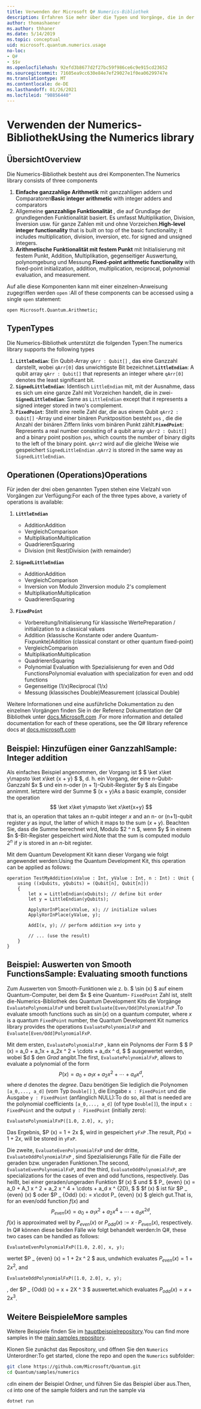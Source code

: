 ```yaml
---
title: Verwenden der Microsoft Q# Numerics-Bibliothek
description: Erfahren Sie mehr über die Typen und Vorgänge, die in der Microsoft Quantum-Numerics-Bibliothek verfügbar sind.
author: thomashaener
ms.author: thhaner
ms.date: 5/14/2019
ms.topic: conceptual
uid: microsoft.quantum.numerics.usage
no-loc:
- Q#
- $$v
ms.openlocfilehash: 92efd3b8677d2f27bc59f986ce6c9e915cd23652
ms.sourcegitcommit: 71605ea9cc630e84e7ef29027e1f0ea06299747e
ms.translationtype: MT
ms.contentlocale: de-DE
ms.lasthandoff: 01/26/2021
ms.locfileid: "98856440"
---
```

# <a name="using-the-numerics-library"></a><span data-ttu-id="040ee-103">Verwenden der Numerics-Bibliothek</span><span class="sxs-lookup"><span data-stu-id="040ee-103">Using the Numerics library</span></span>

## <a name="overview"></a><span data-ttu-id="040ee-104">Übersicht</span><span class="sxs-lookup"><span data-stu-id="040ee-104">Overview</span></span>

<span data-ttu-id="040ee-105">Die Numerics-Bibliothek besteht aus drei Komponenten.</span><span class="sxs-lookup"><span data-stu-id="040ee-105">The Numerics library consists of three components</span></span>

1. <span data-ttu-id="040ee-106">**Einfache ganzzahlige Arithmetik** mit ganzzahligen addern und Comparatoren</span><span class="sxs-lookup"><span data-stu-id="040ee-106">**Basic integer arithmetic** with integer adders and comparators</span></span>
1. <span data-ttu-id="040ee-107">Allgemeine **ganzzahlige Funktionalität** , die auf Grundlage der grundlegenden Funktionalität basiert. Es umfasst Multiplikation, Division, Inversion usw.  für ganze Zahlen mit und ohne Vorzeichen.</span><span class="sxs-lookup"><span data-stu-id="040ee-107">**High-level integer functionality** that is built on top of the basic  functionality; it includes multiplication, division, inversion, etc.  for signed and unsigned integers.</span></span>
1. <span data-ttu-id="040ee-108">**Arithmetische Funktionalität mit festem Punkt** mit Initialisierung mit festem Punkt, Addition, Multiplikation, gegenseitiger Auswertung, polynomgebung und Messung.</span><span class="sxs-lookup"><span data-stu-id="040ee-108">**Fixed-point arithmetic functionality** with fixed-point initialization,  addition, multiplication, reciprocal, polynomial evaluation, and measurement.</span></span>

<span data-ttu-id="040ee-109">Auf alle diese Komponenten kann mit einer einzelnen-Anweisung zugegriffen werden `open` :</span><span class="sxs-lookup"><span data-stu-id="040ee-109">All of these components can be accessed using a single `open` statement:</span></span>
```qsharp
open Microsoft.Quantum.Arithmetic;
```

## <a name="types"></a><span data-ttu-id="040ee-110">Typen</span><span class="sxs-lookup"><span data-stu-id="040ee-110">Types</span></span>

<span data-ttu-id="040ee-111">Die Numerics-Bibliothek unterstützt die folgenden Typen:</span><span class="sxs-lookup"><span data-stu-id="040ee-111">The numerics library supports the following types</span></span>

1. <span data-ttu-id="040ee-112">**`LittleEndian`**: Ein Qubit-Array `qArr : Qubit[]` , das eine Ganzzahl darstellt, wobei `qArr[0]` das unwichtigste Bit bezeichnet.</span><span class="sxs-lookup"><span data-stu-id="040ee-112">**`LittleEndian`**: A qubit array `qArr : Qubit[]` that represents an integer where `qArr[0]` denotes the least significant bit.</span></span>
1. <span data-ttu-id="040ee-113">**`SignedLittleEndian`**: Identisch `LittleEndian` mit, mit der Ausnahme, dass es sich um eine ganze Zahl mit Vorzeichen handelt, die in zwei-</span><span class="sxs-lookup"><span data-stu-id="040ee-113">**`SignedLittleEndian`**: Same as `LittleEndian` except that it represents a signed integer stored in two's complement.</span></span>
1. <span data-ttu-id="040ee-114">**`FixedPoint`**: Stellt eine reelle Zahl dar, die aus einem Qubit `qArr2 : Qubit[]` -Array und einer binären Punktposition besteht `pos` , die die Anzahl der binären Ziffern links vom binären Punkt zählt.</span><span class="sxs-lookup"><span data-stu-id="040ee-114">**`FixedPoint`**: Represents a real number consisting of a qubit array `qArr2 : Qubit[]` and a binary point position `pos`, which counts the number of binary digits to the left of the binary point.</span></span> <span data-ttu-id="040ee-115">`qArr2` wird auf die gleiche Weise wie gespeichert `SignedLittleEndian` .</span><span class="sxs-lookup"><span data-stu-id="040ee-115">`qArr2` is stored in the same way as `SignedLittleEndian`.</span></span>

## <a name="operations"></a><span data-ttu-id="040ee-116">Operationen (Operations)</span><span class="sxs-lookup"><span data-stu-id="040ee-116">Operations</span></span>

<span data-ttu-id="040ee-117">Für jeden der drei oben genannten Typen stehen eine Vielzahl von Vorgängen zur Verfügung:</span><span class="sxs-lookup"><span data-stu-id="040ee-117">For each of the three types above, a variety of operations is available:</span></span>

1. **`LittleEndian`**
    - <span data-ttu-id="040ee-118">Addition</span><span class="sxs-lookup"><span data-stu-id="040ee-118">Addition</span></span>
    - <span data-ttu-id="040ee-119">Vergleich</span><span class="sxs-lookup"><span data-stu-id="040ee-119">Comparison</span></span>
    - <span data-ttu-id="040ee-120">Multiplikation</span><span class="sxs-lookup"><span data-stu-id="040ee-120">Multiplication</span></span>
    - <span data-ttu-id="040ee-121">Quadrieren</span><span class="sxs-lookup"><span data-stu-id="040ee-121">Squaring</span></span>
    - <span data-ttu-id="040ee-122">Division (mit Rest)</span><span class="sxs-lookup"><span data-stu-id="040ee-122">Division (with remainder)</span></span>

1. **`SignedLittleEndian`**
    - <span data-ttu-id="040ee-123">Addition</span><span class="sxs-lookup"><span data-stu-id="040ee-123">Addition</span></span>
    - <span data-ttu-id="040ee-124">Vergleich</span><span class="sxs-lookup"><span data-stu-id="040ee-124">Comparison</span></span>
    - <span data-ttu-id="040ee-125">Inversion von Modulo 2</span><span class="sxs-lookup"><span data-stu-id="040ee-125">Inversion modulo 2's complement</span></span>
    - <span data-ttu-id="040ee-126">Multiplikation</span><span class="sxs-lookup"><span data-stu-id="040ee-126">Multiplication</span></span>
    - <span data-ttu-id="040ee-127">Quadrieren</span><span class="sxs-lookup"><span data-stu-id="040ee-127">Squaring</span></span>

1. **`FixedPoint`**
    - <span data-ttu-id="040ee-128">Vorbereitung/Initialisierung für klassische Werte</span><span class="sxs-lookup"><span data-stu-id="040ee-128">Preparation / initialization to a classical values</span></span>
    - <span data-ttu-id="040ee-129">Addition (klassische Konstante oder andere Quantum-Fixpunkte)</span><span class="sxs-lookup"><span data-stu-id="040ee-129">Addition (classical constant or other quantum fixed-point)</span></span>
    - <span data-ttu-id="040ee-130">Vergleich</span><span class="sxs-lookup"><span data-stu-id="040ee-130">Comparison</span></span>
    - <span data-ttu-id="040ee-131">Multiplikation</span><span class="sxs-lookup"><span data-stu-id="040ee-131">Multiplication</span></span>
    - <span data-ttu-id="040ee-132">Quadrieren</span><span class="sxs-lookup"><span data-stu-id="040ee-132">Squaring</span></span>
    - <span data-ttu-id="040ee-133">Polynomial Evaluation with Spezialisierung for even and Odd Functions</span><span class="sxs-lookup"><span data-stu-id="040ee-133">Polynomial evaluation with specialization for even and odd functions</span></span>
    - <span data-ttu-id="040ee-134">Gegenseitige (1/x)</span><span class="sxs-lookup"><span data-stu-id="040ee-134">Reciprocal (1/x)</span></span>
    - <span data-ttu-id="040ee-135">Messung (klassisches Double)</span><span class="sxs-lookup"><span data-stu-id="040ee-135">Measurement (classical Double)</span></span>

<span data-ttu-id="040ee-136">Weitere Informationen und eine ausführliche Dokumentation zu den einzelnen Vorgängen finden Sie in der Referenz Dokumentation der Q# Bibliothek unter [docs.Microsoft.com](https://docs.microsoft.com/quantum) .</span><span class="sxs-lookup"><span data-stu-id="040ee-136">For more information and detailed documentation for each of these operations, see the Q# library reference docs at [docs.microsoft.com](https://docs.microsoft.com/quantum)</span></span>

## <a name="sample-integer-addition"></a><span data-ttu-id="040ee-137">Beispiel: Hinzufügen einer Ganzzahl</span><span class="sxs-lookup"><span data-stu-id="040ee-137">Sample: Integer addition</span></span>

<span data-ttu-id="040ee-138">Als einfaches Beispiel angenommen, der Vorgang ist $ $ \ket x\ket y\mapsto \ket x\ket {x + y} $ $, d. h. ein Vorgang, der eine n-Qubit-Ganzzahl $x $ und ein n-oder (n + 1)-Qubit-Register $y $ als Eingabe annimmt. letztere wird der Summe $ (x + y)</span><span class="sxs-lookup"><span data-stu-id="040ee-138">As a basic example, consider the operation $$ \ket x\ket y\mapsto \ket x\ket{x+y} $$ that is, an operation that takes an n-qubit integer $x$ and an n- or (n+1)-qubit register $y$ as input, the latter of which it maps to the sum $(x+y)$.</span></span> <span data-ttu-id="040ee-139">Beachten Sie, dass die Summe berechnet wird, Modulo $2 ^ n $, wenn $y $ in einem $n $-Bit-Register gespeichert wird.</span><span class="sxs-lookup"><span data-stu-id="040ee-139">Note that the sum is computed modulo $2^n$ if $y$ is stored in an $n$-bit register.</span></span>

<span data-ttu-id="040ee-140">Mit dem Quantum Development Kit kann dieser Vorgang wie folgt angewendet werden:</span><span class="sxs-lookup"><span data-stu-id="040ee-140">Using the Quantum Development Kit, this operation can be applied as follows:</span></span>
```qsharp
operation TestMyAddition(xValue : Int, yValue : Int, n : Int) : Unit {
    using ((xQubits, yQubits) = (Qubit[n], Qubit[n]))
    {
        let x = LittleEndian(xQubits); // define bit order
        let y = LittleEndian(yQubits);
        
        ApplyXorInPlace(xValue, x); // initialize values
        ApplyXorInPlace(yValue, y);
        
        AddI(x, y); // perform addition x+y into y
        
        // ... (use the result)
    }
}
```

## <a name="sample-evaluating-smooth-functions"></a><span data-ttu-id="040ee-141">Beispiel: Auswerten von Smooth Functions</span><span class="sxs-lookup"><span data-stu-id="040ee-141">Sample: Evaluating smooth functions</span></span>

<span data-ttu-id="040ee-142">Zum Auswerten von Smooth-Funktionen wie z. b. $ \sin (x) $ auf einem Quantum-Computer, bei dem $x $ eine Quantum- `FixedPoint` Zahl ist, stellt die-Numerics-Bibliothek des Quantum Development Kits die Vorgänge `EvaluatePolynomialFxP` und bereit `Evaluate[Even/Odd]PolynomialFxP` .</span><span class="sxs-lookup"><span data-stu-id="040ee-142">To evaluate smooth functions such as $\sin(x)$ on a quantum computer, where $x$ is a quantum `FixedPoint` number, the Quantum Development Kit numerics library provides the operations `EvaluatePolynomialFxP` and `Evaluate[Even/Odd]PolynomialFxP`.</span></span>

<span data-ttu-id="040ee-143">Mit dem ersten, `EvaluatePolynomialFxP` , kann ein Polynoms der Form $ $ P (x) = a_0 + a_1x + a_2x ^ 2 + \cdots + a_dx ^ d, $ $ ausgewertet werden, wobei $d $ den *Grad* angibt.</span><span class="sxs-lookup"><span data-stu-id="040ee-143">The first, `EvaluatePolynomialFxP`, allows to evaluate a polynomial of the form $$ P(x) = a_0 + a_1x + a_2x^2 + \cdots + a_dx^d, $$ where $d$ denotes the *degree*.</span></span> <span data-ttu-id="040ee-144">Dazu benötigen Sie lediglich die Polynomen `[a_0,..., a_d]` (vom Typ `Double[]` ), die Eingabe `x : FixedPoint` und die Ausgabe `y : FixedPoint` (anfänglich NULL):</span><span class="sxs-lookup"><span data-stu-id="040ee-144">To do so, all that is needed are the polynomial coefficients `[a_0,..., a_d]` (of type `Double[]`), the input `x : FixedPoint` and the output `y : FixedPoint` (initially zero):</span></span>
```qsharp
EvaluatePolynomialFxP([1.0, 2.0], x, y);
```
<span data-ttu-id="040ee-145">Das Ergebnis, $P (x) = 1 + 2x $, wird in gespeichert `yFxP` .</span><span class="sxs-lookup"><span data-stu-id="040ee-145">The result, $P(x)=1+2x$, will be stored in `yFxP`.</span></span>

<span data-ttu-id="040ee-146">Die zweite, `EvaluateEvenPolynomialFxP` und der dritte, `EvaluateOddPolynomialFxP` , sind Spezialisierungs Fälle für die Fälle der geraden bzw. ungeraden Funktionen.</span><span class="sxs-lookup"><span data-stu-id="040ee-146">The second, `EvaluateEvenPolynomialFxP`, and the third, `EvaluateOddPolynomialFxP`, are specializations for the cases of even and odd functions, respectively.</span></span> <span data-ttu-id="040ee-147">Das heißt, bei einer geraden/ungeraden Funktion $f (x) $ und $ $ P_ {even} (x) = a_0 + A_1 x ^ 2 + a_2 x ^ 4 + \cdots + a_d x ^ {2D}, $ $ $f (x) $ ist für $P _ {even} (x) $ oder $P _ {Odd} (x): = x\cdot P_ {even} (x) $ gleich gut.</span><span class="sxs-lookup"><span data-stu-id="040ee-147">That is, for an even/odd function $f(x)$ and $$ P_{even}(x)=a_0 + a_1 x^2 + a_2 x^4 + \cdots + a_d x^{2d}, $$ $f(x)$ is approximated well by $P_{even}(x)$ or $P_{odd}(x) := x\cdot P_{even}(x)$, respectively.</span></span>
<span data-ttu-id="040ee-148">In Q# können diese beiden Fälle wie folgt behandelt werden:</span><span class="sxs-lookup"><span data-stu-id="040ee-148">In Q#, these two cases can be handled as follows:</span></span>
```qsharp
EvaluateEvenPolynomialFxP([1.0, 2.0], x, y);
```
<span data-ttu-id="040ee-149">wertet $P _ {even} (x) = 1 + 2x ^ 2 $ aus, und</span><span class="sxs-lookup"><span data-stu-id="040ee-149">which evaluates $P_{even}(x) = 1 + 2x^2$, and</span></span>
```qsharp
EvaluateOddPolynomialFxP([1.0, 2.0], x, y);
```
<span data-ttu-id="040ee-150">, der $P _ {Odd} (x) = x + 2X ^ 3 $ auswertet.</span><span class="sxs-lookup"><span data-stu-id="040ee-150">which evaluates $P_{odd}(x) = x + 2x^3$.</span></span>

## <a name="more-samples"></a><span data-ttu-id="040ee-151">Weitere Beispiele</span><span class="sxs-lookup"><span data-stu-id="040ee-151">More samples</span></span>

<span data-ttu-id="040ee-152">Weitere Beispiele finden Sie im [hauptbeispielrepository](https://github.com/Microsoft/Quantum).</span><span class="sxs-lookup"><span data-stu-id="040ee-152">You can find more samples in the [main samples repository](https://github.com/Microsoft/Quantum).</span></span>

<span data-ttu-id="040ee-153">Klonen Sie zunächst das Repository, und öffnen Sie den `Numerics` Unterordner:</span><span class="sxs-lookup"><span data-stu-id="040ee-153">To get started, clone the repo and open the `Numerics` subfolder:</span></span>

```bash
git clone https://github.com/Microsoft/Quantum.git
cd Quantum/samples/numerics
```

<span data-ttu-id="040ee-154">`cd`In einem der Beispiel Ordner, und führen Sie das Beispiel über aus.</span><span class="sxs-lookup"><span data-stu-id="040ee-154">Then, `cd` into one of the sample folders and run the sample via</span></span>

```bash
dotnet run
```
